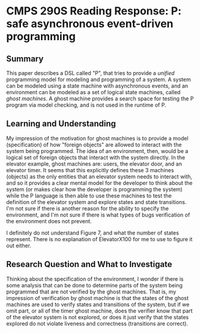 # CMPS 290S Reading Response: P: safe asynchronous event-driven programming

## Summary
This paper describes a DSL called "P", that tries to provide a _unified_ programming model for modeling and programming of a system. A system can be modeled using a state machine with asynchronous events, and an environment can be modeled as a set of logical state machines, called _ghost machines_. A ghost machine provides a search space for testing the P program via model checking, and is not used in the runtime of P.

## Learning and Understanding
My impression of the motivation for ghost machines is to provide a model (specification) of how "foreign objects" are allowed to interact with the system being programmed. The idea of an environment, then, would be a logical set of foreign objects that interact with the system directly. In the elevator example, ghost machines are: users, the elevator door, and an elevator timer. It seems that this explicitly defines these 3 machines (objects) as the only entities that an elevator system needs to interact with, and so it provides a clear mental model for the developer to think about the system (or makes clear how the developer is programming the system) while the P language is then able to use these machines to test the definition of the elevator system and explore states and state transitions. I'm not sure if there is another reason for the ability to specify the environment, and I'm not sure if there is what types of bugs verification of the environment does not prevent.

I definitely do not understand Figure 7, and what the number of states represent. There is no explanation of ElevatorX100 for me to use to figure it out either.

## Research Question and What to Investigate
Thinking about the specification of the environment, I wonder if there is some analysis that can be done to determine parts of the system being programmed that are not verified by the ghost machines. That is, my impression of verification by ghost machine is that the states of the ghost machines are used to verify states and transitions of the system, but if we omit part, or all of the timer ghost machine, does the verifier know that part of the elevator system is not explored, or does it just verify that the states explored do not violate liveness and correctness (transitions are correct).
